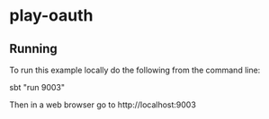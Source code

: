 # play-oauth

## Running
To run this example locally do the following from the command line:

sbt "run 9003"

Then in a web browser go to http://localhost:9003

